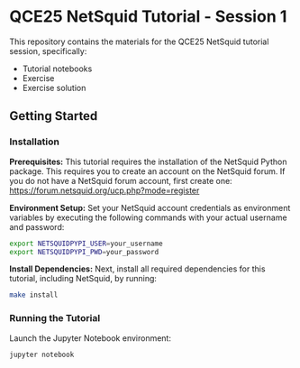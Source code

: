 # QCE25 NetSquid Tutorial - Session 1

This repository contains the materials for the QCE25 NetSquid tutorial session, specifically:

- Tutorial notebooks
- Exercise
- Exercise solution

## Getting Started

### Installation

**Prerequisites:**
This tutorial requires the installation of the NetSquid Python package. This requires you to create an account on the NetSquid forum.
If you do not have a NetSquid forum account, first create one: https://forum.netsquid.org/ucp.php?mode=register

**Environment Setup:**
Set your NetSquid account credentials as environment variables by executing the following commands with your actual username and password:
```bash
export NETSQUIDPYPI_USER=your_username
export NETSQUIDPYPI_PWD=your_password
```

**Install Dependencies:**
Next, install all required dependencies for this tutorial, including NetSquid, by running:
```bash
make install
```

### Running the Tutorial
Launch the Jupyter Notebook environment:
```bash
jupyter notebook
```